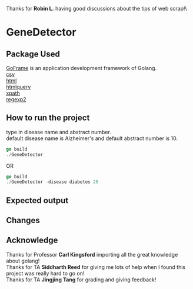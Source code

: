 Thanks for **Robin L.** having good discussions about the tips of web scrap!\
# GeneDetector

## Package Used 
[GoFrame](https://github.com/gogf/gf) is an application development framework of Golang.\
[csv](https://pkg.go.dev/encoding/csv) \
[html](https://pkg.go.dev/golang.org/x/net/html) \
[htmlquery](github.com/antchfx/htmlquery) \
[xpath](https://github.com/antchfx/xpath) \
[regexp2](https://github.com/dlclark/regexp2)

## How to run the project
type in disease name and abstract number.\
default disease name is Alzheimer's and default abstract number is 10.
```go
go build
./GeneDetector
```
OR
```go
go build
./GeneDetector -disease diabetes 20
```



## Expected output

## Changes

## Acknowledge
Thanks for Professor **Carl Kingsford** importing all the great knowledge about golang!\
Thanks for TA **Siddharth Reed** for giving me lots of help when I found this project was really hard to go on!\
Thanks for TA **Jingjing Tang** for grading and giving feedback!


